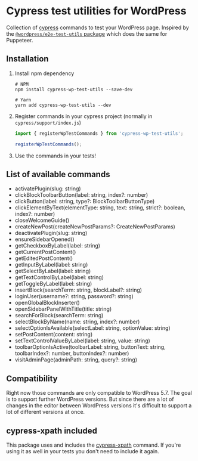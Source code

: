 # Cypress test utilities for WordPress

Collection of [cypress](https://www.cypress.io/) commands to test your WordPress page. 
Inspired by the [`@wordpress/e2e-test-utils` package](https://www.npmjs.com/package/@wordpress/e2e-test-utils) which does the same for Puppeteer.

## Installation

1. Install npm dependency

   ```shell
   # NPM
   npm install cypress-wp-test-utils --save-dev
    
   # Yarn
   yarn add cypress-wp-test-utils --dev
   ```

1. Register commands in your cypress project (normally in `cypress/support/index.js`)

   ```javascript
   import { registerWpTestCommands } from 'cypress-wp-test-utils';

   registerWpTestCommands();
   ```

1. Use the commands in your tests!

## List of available commands

* activatePlugin(slug: string)
* clickBlockToolbarButton(label: string, index?: number)
* clickButton(label: string, type?: BlockToolbarButtonType)
* clickElementByText(elementType: string, text: string, strict?: boolean, index?: number)
* closeWelcomeGuide()
* createNewPost(createNewPostParams?: CreateNewPostParams)
* deactivatePlugin(slug: string)
* ensureSidebarOpened()
* getCheckboxByLabel(label: string)
* getCurrentPostContent()
* getEditedPostContent()
* getInputByLabel(label: string)
* getSelectByLabel(label: string)
* getTextControlByLabel(label: string)
* getToggleByLabel(label: string)
* insertBlock(searchTerm: string, blockLabel?: string)
* loginUser(username?: string, password?: string)
* openGlobalBlockInserter()
* openSidebarPanelWithTitle(title: string)
* searchForBlock(searchTerm: string)
* selectBlockByName(name: string, index?: number)
* selectOptionIsAvailable(selectLabel: string, optionValue: string)
* setPostContent(content: string)
* setTextControlValueByLabel(label: string, value: string)
* toolbarOptionIsActive(toolbarLabel: string, buttonText: string, toolbarIndex?: number, buttonIndex?: number)
* visitAdminPage(adminPath: string, query?: string)

## Compatibility

Right now those commands are only compatible to WordPress 5.7.
The goal is to support further WordPress versions.
But since there are a lot of changes in the editor between WordPress versions it's difficult to support a lot of different versions at once.

## cypress-xpath included

This package uses and includes the [cypress-xpath](https://www.npmjs.com/package/cypress-xpath) command.
If you're using it as well in your tests you don't need to include it again.
